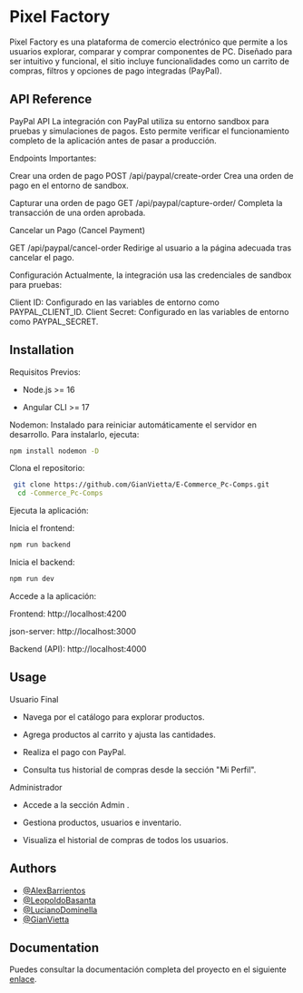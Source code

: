 # Pixel Factory



Pixel Factory es una plataforma de comercio electrónico que permite a los usuarios explorar, comparar y comprar componentes de PC. Diseñado para ser intuitivo y funcional, el sitio incluye funcionalidades como un carrito de compras, filtros y opciones de pago integradas (PayPal).


## API Reference

PayPal API
La integración con PayPal utiliza su entorno sandbox para pruebas y simulaciones de pagos. Esto permite verificar el funcionamiento completo de la aplicación antes de pasar a producción.

Endpoints Importantes:

Crear una orden de pago
POST /api/paypal/create-order
Crea una orden de pago en el entorno de sandbox.


Capturar una orden de pago
GET /api/paypal/capture-order/
Completa la transacción de una orden aprobada.

Cancelar un Pago (Cancel Payment)

GET /api/paypal/cancel-order
Redirige al usuario a la página adecuada tras cancelar el pago.

Configuración
Actualmente, la integración usa las credenciales de sandbox para pruebas:

Client ID: Configurado en las variables de entorno como PAYPAL_CLIENT_ID.
Client Secret: Configurado en las variables de entorno como PAYPAL_SECRET.
## Installation

Requisitos Previos:

- Node.js >= 16

- Angular CLI >= 17

Nodemon: Instalado  para reiniciar automáticamente el servidor en desarrollo.
Para instalarlo, ejecuta:
```bash
npm install nodemon -D

```
Clona el repositorio:

```bash
 git clone https://github.com/GianVietta/E-Commerce_Pc-Comps.git
  cd -Commerce_Pc-Comps
```
    
Ejecuta la aplicación:

Inicia el frontend:

```bash
npm run backend
```
Inicia el backend:
```bash
npm run dev
```

Accede a la aplicación:

Frontend: http://localhost:4200

json-server: http://localhost:3000

Backend (API): http://localhost:4000

## Usage

Usuario Final

- Navega por el catálogo para explorar productos.

- Agrega productos al carrito y ajusta las cantidades.

- Realiza el pago con  PayPal.

- Consulta tus historial de compras  desde la sección "Mi Perfil".

Administrador

- Accede a la sección Admin .

- Gestiona productos, usuarios e inventario.

- Visualiza el historial de compras de todos los usuarios.



## Authors
- [@AlexBarrientos](https://github.com/BarrientosAlex)  
- [@LeopoldoBasanta](https://github.com/LeoBasan)  
- [@LucianoDominella](https://github.com/LuchoDominella)  
- [@GianVietta](https://github.com/GianVietta)

## Documentation

Puedes consultar la documentación completa del proyecto en el siguiente [enlace](https://docs.google.com/document/d/17P9ttMkUG_KrY-D9G8yVLMb3Zdi-SAAZUJvX8tMREG4/edit?tab=t.0).
